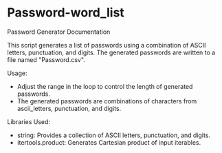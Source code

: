 # Password-word_list
Password Generator Documentation

This script generates a list of passwords using a combination of ASCII letters, punctuation, and digits.
The generated passwords are written to a file named "Password.csv".

Usage:
- Adjust the range in the loop to control the length of generated passwords.
- The generated passwords are combinations of characters from ascii_letters, punctuation, and digits.

Libraries Used:
- string: Provides a collection of ASCII letters, punctuation, and digits.
- itertools.product: Generates Cartesian product of input iterables.